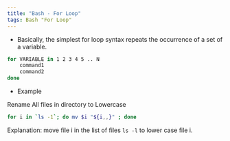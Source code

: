 ```yaml
---
title: "Bash - For Loop"
tags: Bash "For Loop"
---
```



- Basically, the simplest for loop syntax repeats the occurrence of a set of a variable. 

```bash
for VARIABLE in 1 2 3 4 5 .. N
    command1
    command2
done
```

- Example

Rename All files in directory to Lowercase

```bash
for i in `ls -1`; do mv $i "${i,,}" ; done
```

Explanation: move file i in the list of files `ls -l` to lower case file i.

